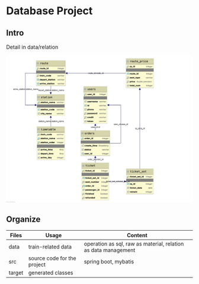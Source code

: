 # Database Project

## Intro

Detail in data/relation

![relation](https://github.com/monkeyboiii/DB_Project/blob/master/Data/relation/relation_new.jpg)

## Organize

| Files  | Usage                       | Content                                                      |
| ------ | --------------------------- | ------------------------------------------------------------ |
| data   | train-related data          | operation as sql, raw as material, relation as data management |
| src    | source code for the project | spring boot, mybatis                                             |
| target | generated classes           |                                                              |

